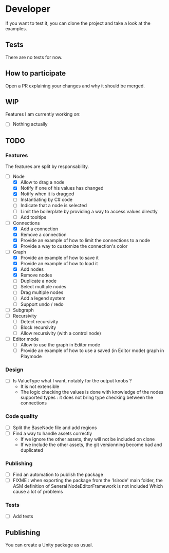 # Developer

If you want to test it, you can clone the project and take a look at the examples.

## Tests

There are no tests for now.

## How to participate

Open a PR explaining your changes and why it should be merged.

## WIP

Features I am currently working on:
- [ ] Nothing actually

## TODO

### Features

The features are split by responsability.

- [ ] Node
  - [x] Allow to drag a node
  - [x] Notify if one of his values has changed
  - [x] Notify when it is dragged
  - [ ] Instantiating by C# code
  - [ ] Indicate that a node is selected
  - [ ] Limit the boilerplate by providing a way to access values directly
  - [ ] Add tooltips
  
- [ ] Connections
  - [x] Add a connection
  - [x] Remove a connection
  - [x] Provide an example of how to limit the connections to a node
  - [x] Provide a way to customize the connection's color
  
- [ ] Graph
  - [x] Provide an example of how to save it
  - [x] Provide an example of how to load it
  - [x] Add nodes
  - [x] Remove nodes
  - [ ] Duplicate a node
  - [ ] Select multiple nodes
  - [ ] Drag multiple nodes
  - [ ] Add a legend system
  - [ ] Support undo / redo
  
- [ ] Subgraph
- [ ] Recursivity
  - [ ] Detect recursivity
  - [ ] Block recursivity
  - [ ] Allow recursivity (with a control node)

- [ ] Editor mode
  - [ ] Allow to use the graph in Editor mode
  - [ ] Provide an example of how to use a saved (in Editor mode) graph in Playmode 

### Design

- [ ] Is ValueType what I want, notably for the output knobs ?
  - It is not extensible
  - The logic checking the values is done with knowledge of the nodes supported types : it does not bring type checking between the connections

### Code quality

- [ ] Split the BaseNode file and add regions
- [ ] Find a way to handle assets correctly
  - If we ignore the other assets, they will not be included on clone
  - If we include the other assets, the git versionning become bad and duplicated

### Publishing

- [ ] Find an automation to publish the package
- [ ] FIXME : when exporting the package from the 'Isirode' main folder, the ASM definition of Seneral NodeEditorFramework is not included
	Which cause a lot of problems

### Tests

- [ ] Add tests

## Publishing

You can create a Unity package as usual.
